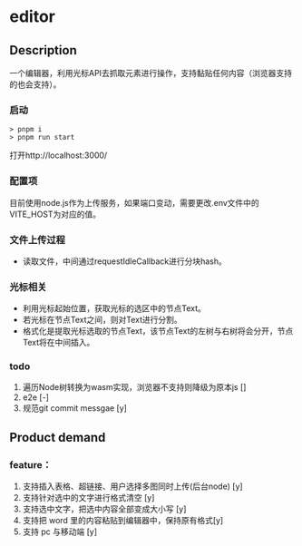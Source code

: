 # editor

## Description
一个编辑器，利用光标API去抓取元素进行操作，支持黏贴任何内容（浏览器支持的也会支持）。

### 启动
```
> pnpm i
> pnpm run start
```
打开http://localhost:3000/

### 配置项
目前使用node.js作为上传服务，如果端口变动，需要更改.env文件中的VITE_HOST为对应的值。

### 文件上传过程 
* 读取文件，中间通过requestIdleCallback进行分块hash。

### 光标相关 
* 利用光标起始位置，获取光标的选区中的节点Text。
* 若光标在节点Text之间，则对Text进行分割。
* 格式化是提取光标选取的节点Text，该节点Text的左树与右树将会分开，节点Text将在中间插入。

### todo
1. 遍历Node树转换为wasm实现，浏览器不支持则降级为原本js []
2. e2e [-]
3. 规范git commit messgae [y]

## Product demand
### feature：
1. 支持插入表格、超链接、用户选择多图同时上传(后台node) [y]
2. 支持针对选中的文字进行格式清空 [y]
3. 支持选中文字，把选中内容全部变成大小写 [y]
4. 支持把 word 里的内容粘贴到编辑器中，保持原有格式[y]
5. 支持 pc 与移动端 [y]